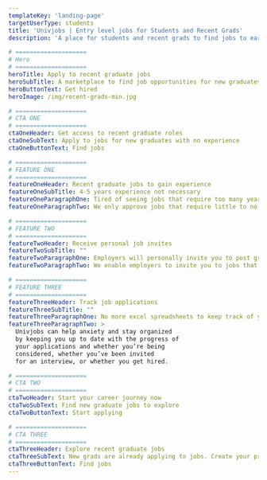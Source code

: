 ```yaml
---
templateKey: 'landing-page'
targetUserType: students
title: 'Univjobs | Entry level jobs for Students and Recent Grads'
description: 'A place for students and recent grads to find jobs to earn cash and launch their careers.'

# ====================
# Hero
# ====================
heroTitle: Apply to recent graduate jobs
heroSubTitle: A marketplace to find job opportunities for new graduates
heroButtonText: Get hired
heroImage: /img/recent-grads-min.jpg

# ====================
# CTA ONE
# ====================
ctaOneHeader: Get access to recent graduate roles
ctaOneSubText: Apply to jobs for new graduates with no experience
ctaOneButtonText: Find jobs

# ====================
# FEATURE ONE
# ====================
featureOneHeader: Recent graduate jobs to gain experience
featureOneSubTitle: 4-5 years experience not necessary
featureOneParagraphOne: Tired of seeing jobs that require too many years of experience? Us too. 
featureOneParagraphTwo: We only approve jobs that require little to no experience.

# ====================
# FEATURE TWO
# ====================
featureTwoHeader: Receive personal job invites
featureTwoSubTitle: ""
featureTwoParagraphOne: Employers will personally invite you to post graduate entry-level opportunities. 
featureTwoParagraphTwo: We enable employers to invite you to jobs that you’d be a good fit for, and help you create meaningful connections, fast.

# ====================
# FEATURE THREE
# ====================
featureThreeHeader: Track job applications
featureThreeSubTitle: ""
featureThreeParagraphOne: No more excel spreadsheets to keep track of your job applications. 
featureThreeParagraphTwo: > 
  Univjobs can help anxiety and stay organized 
  by keeping you up to date with the progress of 
  your applications and whether you’re being
  considered, whether you’ve been invited
  for an interview, or whether you get hired.

# ====================
# CTA TWO
# ====================
ctaTwoHeader: Start your career journey now
ctaTwoSubText: Find new graduate jobs to explore
ctaTwoButtonText: Start applying

# ====================
# CTA THREE
# ====================
ctaThreeHeader: Explore recent graduate jobs
ctaThreeSubText: New grads are already applying to jobs. Create your profile and find meaningful work today.
ctaThreeButtonText: Find jobs
---
```

